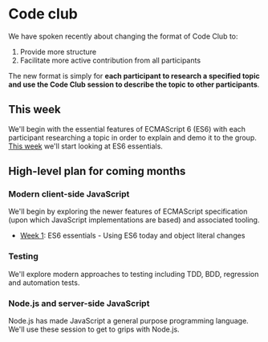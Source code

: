 # Code club

We have spoken recently about changing the format of Code Club to:

1. Provide more structure
2. Facilitate more active contribution from all participants

The new format is simply for **each participant to research a specified topic and use the Code Club session to describe the topic to other participants**. 

## This week

We'll begin with the essential features of ECMAScript 6 (ES6) with each participant researching a topic in order to explain and demo it to the group. [This week](weeks/week_one.md) we'll start looking at ES6 essentials.  

## High-level plan for coming months

### Modern client-side JavaScript

We'll begin by exploring the newer features of ECMAScript specification (upon which JavaScript implementations are based) and associated tooling.

* [Week 1](weeks/week_one.md): ES6 essentials - Using ES6 today and object literal changes

### Testing 

We'll explore modern approaches to testing including TDD, BDD, regression and automation tests.

### Node.js and server-side JavaScript

Node.js has made JavaScript a general purpose programming language. We'll use these session to get to grips with Node.js.